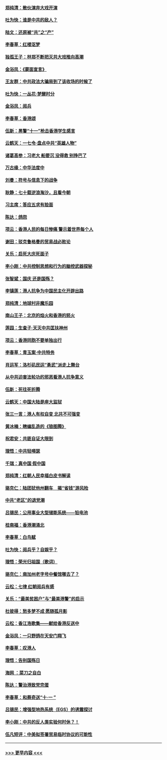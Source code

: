 #### [郑纯清：散伙演弃大戏开演](../pages/nsc993/n11570826.md?t=10060001) 
#### [吐为快：谁是中共的敌人？](../pages/nsc993/n11570817.md?t=10060001) 
#### [陆文：还原被“共”之“产”](../pages/nsc993/n11570798.md?t=10060001) 
#### [李春草：红楼沤梦](../pages/nsc993/n11569673.md?t=10060001) 
#### [独孤王子：林郑不断把灭共大戏推向高潮](../pages/nsc993/n11569381.md?t=10060001) 
#### [金浴凤：《蒙面宣言》](../pages/nsc993/n11569368.md?t=10060001) 
#### [王友群：中共政法大骗局到了该收场的时候了](../pages/nsc993/n11568940.md?t=10060001) 
#### [吐为快：一丛花‧梦醒时分](../pages/nsc993/n11567491.md?t=10060001) 
#### [金浴凤：阅兵](../pages/nsc993/n11567454.md?t=10060001) 
#### [李春草：香港颂](../pages/nsc993/n11567444.md?t=10060001) 
#### [伍新：黑警“十一”枪击香港学生感言](../pages/nsc993/n11567426.md?t=10060001) 
#### [云鹤天：一七令‧盘点中共“英雄人物”](../pages/nsc993/n11567091.md?t=10060001) 
#### [诸葛高参：习老大 船要沉 没得救 别挣巴了](../pages/nsc993/n11566976.md?t=10060001) 
#### [万古缘：中华法度中](../pages/nsc993/n11566726.md?t=10060001) 
#### [刘曼：符号与信息下的战争](../pages/nsc993/n11564655.md?t=10060001) 
#### [耿静：七十载逆浪淘沙，且看今朝](../pages/nsc993/n11564520.md?t=10060001) 
#### [习主席：答应五求有脸面](../pages/nsc993/n11563953.md?t=10060001) 
#### [陈达：鸽怨](../pages/nsc993/n11561879.md?t=10060001) 
#### [项云：香港人民的每日惨痛  警示着世界每个人](../pages/nsc993/n11559273.md?t=10060001) 
#### [谢田：驳克鲁格曼的贸易战必败论](../pages/nsc993/n11555840.md?t=10060001) 
#### [关乐：启死大庆死面子](../pages/nsc993/n11556823.md?t=10060001) 
#### [李小刚：中共控制思想和行为的脑控武器探秘](../pages/nsc993/n11556776.md?t=10060001) 
#### [张智斌：国庆  还是国殇？](../pages/nsc993/n11556617.md?t=10060001) 
#### [李镇莲：港人抗争为中国民主化开辟出路](../pages/nsc993/n11556570.md?t=10060001) 
#### [郑纯清：地球村非魔乐园](../pages/nsc993/n11555415.md?t=10060001) 
#### [南山王子：北京的焰火和香港的怒火](../pages/nsc993/n11555318.md?t=10060001) 
#### [莲园：生查子·天灭中共匡扶神州](../pages/nsc993/n11555302.md?t=10060001) 
#### [项云：香港同胞不要单独出行](../pages/nsc993/n11555276.md?t=10060001) 
#### [李春草：青玉案‧中共特务](../pages/nsc993/n11552356.md?t=10060001) 
#### [肖运军：洛杉矶民运“勇武”派走上舞台](../pages/nsc993/n11551595.md?t=10060001) 
#### [从中共迫害法轮功的邪恶看港人抗争意义](../pages/nsc993/n11540858.md?t=10060001) 
#### [伍新：死往死折腾](../pages/nsc993/n11550174.md?t=10060001) 
#### [云鹤天：中国大陆是座大监狱](../pages/nsc993/n11550155.md?t=10060001) 
#### [张三一言：港人有权自变 北共不可强变](../pages/nsc993/n11550132.md?t=10060001) 
#### [黄冰楠：瞎编乱造的《狼图腾》](../pages/nsc993/n11550082.md?t=10060001) 
#### [祝君安：共匪自证大限到](../pages/nsc993/n11550041.md?t=10060001) 
#### [理悟：中共轻嘚瑟](../pages/nsc993/n11547978.md?t=10060001) 
#### [千瑞：真中国 假中国](../pages/nsc993/n11547865.md?t=10060001) 
#### [郑纯清：红朝人民幸福白皮书解读](../pages/nsc993/n11547499.md?t=10060001) 
#### [骆克仁：陆团犹他州翻车　揭“省钱”游风险](../pages/nsc993/n11546977.md?t=10060001) 
#### [中共“老区”的退党潮](../pages/nsc993/n11545995.md?t=10060001) 
#### [吕锡民：公用事业大型储能系统——铅电池](../pages/nsc993/n11545701.md?t=10060001) 
#### [桂南福：香港潮涌北](../pages/nsc993/n11545682.md?t=10060001) 
#### [李春草：白鸟赋](../pages/nsc993/n11545663.md?t=10060001) 
#### [吐为快：阅兵乎？自娱乎？](../pages/nsc993/n11545625.md?t=10060001) 
#### [理悟：荣光归祖国（歌词）](../pages/nsc993/n11545616.md?t=10060001) 
#### [骆克仁：南加州老字号中餐馆哪去了？](../pages/nsc993/n11545120.md?t=10060001) 
#### [云松：七律 红朝阅兵有感](../pages/nsc993/n11542394.md?t=10060001) 
#### [关乐：“最美贫困户”与“最美港警”的启示](../pages/nsc993/n11542252.md?t=10060001) 
#### [杜彼得：愁多梦不成 愿随孤月影](../pages/nsc993/n11540296.md?t=10060001) 
#### [云松：香江浩歌集——献给香港反送中](../pages/nsc993/n11540149.md?t=10060001) 
#### [金浴凤：一只野鸽在天安门翔飞](../pages/nsc993/n11540280.md?t=10060001) 
#### [李春草：叹港人](../pages/nsc993/n11540119.md?t=10060001) 
#### [理悟：告别国殇日](../pages/nsc993/n11539610.md?t=10060001) 
#### [海网 ：菜刀之自白](../pages/nsc993/n11539597.md?t=10060001) 
#### [陈达：警治港致党完蛋](../pages/nsc993/n11538127.md?t=10060001) 
#### [李春草：和蔡奇送“十·一 ”](../pages/nsc993/n11537810.md?t=10060001) 
#### [吕锡民：增强型地热系统（EGS）的诱震探讨](../pages/nsc993/n11537765.md?t=10060001) 
#### [李小刚：中共的反人类实验何时休？！](../pages/nsc993/n11537669.md?t=10060001) 
#### [伍凡短评：中美拟签署贸易临时协议的可能性](../pages/nsc993/n11536773.md?t=10060001) 

----
#### [ >>> 更早内容 <<< ](../indexes/nsc993-earlier.md)
